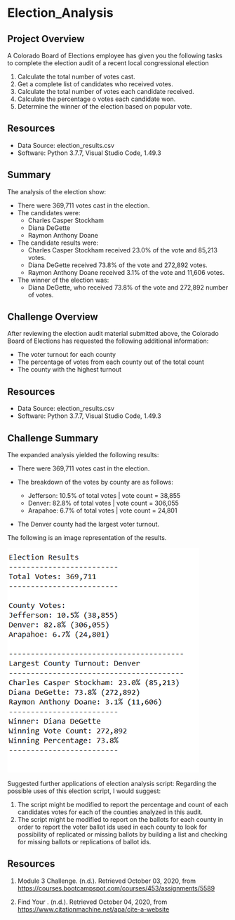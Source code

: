 # Election_Analysis

## Project Overview
A Colorado Board of Elections employee has given you the following tasks to complete the election audit of a recent local congressional election

1. Calculate the total number of votes cast.
2. Get a complete list of candidates who received votes.
3. Calculate the total number of votes each candidate received.
4. Calculate the percentage o votes each candidate won.
5. Determine the winner of the election based on popular vote.

## Resources
- Data Source: election_results.csv
- Software: Python 3.7.7, Visual Studio Code, 1.49.3

## Summary
The analysis of the election show:
- There were 369,711 votes cast in the election.
- The candidates were:
    - Charles Casper Stockham
    - Diana DeGette
    - Raymon Anthony Doane
- The candidate results were:
    - Charles Casper Stockham received 23.0% of the vote and 85,213 votes.
    - Diana DeGette received 73.8% of the vote and 272,892 votes.
    - Raymon Anthony Doane received 3.1% of the vote and 11,606 votes.
- The winner of the election was:
    - Diana DeGette, who received 73.8% of the vote and 272,892 number of votes.

## Challenge Overview
After reviewing the election audit material submitted above, the Colorado Board of Elections has requested the following additional information:

- The voter turnout for each county
- The percentage of votes from each county out of the total count
- The county with the highest turnout

## Resources
- Data Source: election_results.csv
- Software: Python 3.7.7, Visual Studio Code, 1.49.3

## Challenge Summary
The expanded analysis yielded the following results:
- There were 369,711 votes cast in the election.

- The breakdown of the votes by county are as follows:
    - Jefferson: 10.5% of total votes | vote count = 38,855
    - Denver: 82.8% of total votes | vote count = 306,055
    - Arapahoe: 6.7% of total votes | vote count = 24,801
    
- The Denver county had the largest voter turnout.

The following is an image representation of the results.

![Election Results](https://github.com/MattK1454/Election_Analysis/blob/master/Resources/Election_results.png)

Suggested further applications of election analysis script:
Regarding the possible uses of this election script, I would suggest:

1. The script might be modified to report the percentage and count of each candidates votes for each of the counties analyzed in this audit.
2. The script might be modified to report on the ballots for each county in order to report the voter ballot ids used in each county to look for possibility of replicated or missing ballots by building a list and checking for missing ballots or replications of ballot ids.

## Resources

1. Module 3 Challenge. (n.d.). Retrieved October 03, 2020, 
from https://courses.bootcampspot.com/courses/453/assignments/5589

2. Find Your&nbsp;. (n.d.). Retrieved October 04, 2020, 
from https://www.citationmachine.net/apa/cite-a-website
